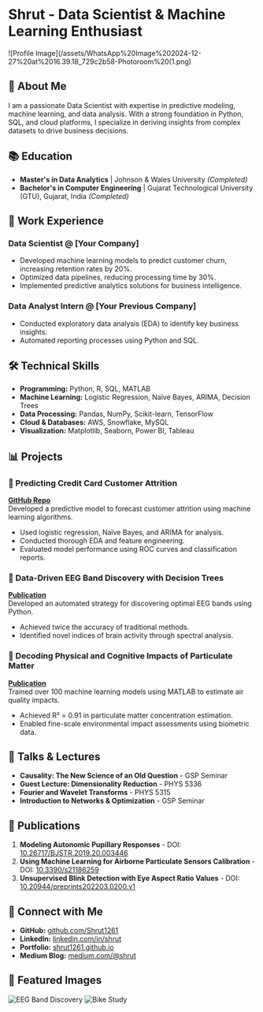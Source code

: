 # Shrut - Data Scientist & Machine Learning Enthusiast

![Profile Image](/assets/WhatsApp%20Image%202024-12-27%20at%2016.39.18_729c2b58-Photoroom%20(1.png)

## 🚀 About Me
I am a passionate Data Scientist with expertise in predictive modeling, machine learning, and data analysis. With a strong foundation in Python, SQL, and cloud platforms, I specialize in deriving insights from complex datasets to drive business decisions. 

## 📚 Education
- **Master's in Data Analytics** | Johnson & Wales University *(Completed)*
- **Bachelor's in Computer Engineering** | Gujarat Technological University (GTU), Gujarat, India *(Completed)*

## 💼 Work Experience
### Data Scientist @ [Your Company]
- Developed machine learning models to predict customer churn, increasing retention rates by 20%.
- Optimized data pipelines, reducing processing time by 30%.
- Implemented predictive analytics solutions for business intelligence.

### Data Analyst Intern @ [Your Previous Company]
- Conducted exploratory data analysis (EDA) to identify key business insights.
- Automated reporting processes using Python and SQL.

## 🛠️ Technical Skills
- **Programming:** Python, R, SQL, MATLAB
- **Machine Learning:** Logistic Regression, Naïve Bayes, ARIMA, Decision Trees
- **Data Processing:** Pandas, NumPy, Scikit-learn, TensorFlow
- **Cloud & Databases:** AWS, Snowflake, MySQL
- **Visualization:** Matplotlib, Seaborn, Power BI, Tableau

## 📊 Projects
### 🔹 Predicting Credit Card Customer Attrition
**[GitHub Repo](#)**  
Developed a predictive model to forecast customer attrition using machine learning algorithms. 
- Used logistic regression, Naïve Bayes, and ARIMA for analysis.
- Conducted thorough EDA and feature engineering.
- Evaluated model performance using ROC curves and classification reports.

### 🔹 Data-Driven EEG Band Discovery with Decision Trees
**[Publication](https://www.mdpi.com/1424-8220/22/8/3048)**  
Developed an automated strategy for discovering optimal EEG bands using Python. 
- Achieved twice the accuracy of traditional methods.
- Identified novel indices of brain activity through spectral analysis.

### 🔹 Decoding Physical and Cognitive Impacts of Particulate Matter
**[Publication](https://www.mdpi.com/1424-8220/22/11/4240)**  
Trained over 100 machine learning models using MATLAB to estimate air quality impacts. 
- Achieved R² = 0.91 in particulate matter concentration estimation.
- Enabled fine-scale environmental impact assessments using biometric data.

## 🎤 Talks & Lectures
- **Causality: The New Science of an Old Question** - GSP Seminar
- **Guest Lecture: Dimensionality Reduction** - PHYS 5336
- **Fourier and Wavelet Transforms** - PHYS 5315
- **Introduction to Networks & Optimization** - GSP Seminar

## 📄 Publications
1. **Modeling Autonomic Pupillary Responses** - DOI: [10.26717/BJSTR.2019.20.003446](https://doi.org/10.26717/BJSTR.2019.20.003446)
2. **Using Machine Learning for Airborne Particulate Sensors Calibration** - DOI: [10.3390/s21186259](https://doi.org/10.3390/s21186259)
3. **Unsupervised Blink Detection with Eye Aspect Ratio Values** - DOI: [10.20944/preprints202203.0200.v1](https://doi.org/10.20944/preprints202203.0200.v1)

## 🔗 Connect with Me
- **GitHub:** [github.com/Shrut1261](https://github.com/Shrut1261)
- **LinkedIn:** [linkedin.com/in/shrut](https://linkedin.com/in/shrut)
- **Portfolio:** [shrut1261.github.io](https://shrut1261.github.io)
- **Medium Blog:** [medium.com/@shrut](https://medium.com/@shrut)

## 📌 Featured Images
![EEG Band Discovery](/assets/img/eeg_band_discovery.jpeg)
![Bike Study](/assets/img/bike_study.jpeg)
